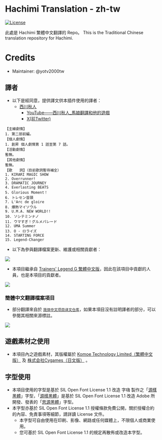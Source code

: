 # Hachimi Translation - zh-tw
[![License](https://mirrors.creativecommons.org/presskit/buttons/88x31/svg/by-nc-sa.svg)](https://creativecommons.org/licenses/by-nc-sa/4.0/deed.zh)

此處是 Hachimi 繁體中文翻譯的 Repo。
This is the Traditional Chinese translation repository for Hachimi.

# Credits
- Maintainer: @yotv2000tw
## 譯者
- 以下是經同意，提供譯文供本插件使用的譯者：
    - [西川秋人](translator/nishikawa.md)
        - [YouTube——西川秋人_馬娘翻譯和他的遊戲](https://www.youtube.com/channel/UCsYPsraGEa8ZaQ_P-WP7KeQ)
        - [X(前Twitter)](https://twitter.com/project90418512)
```
【主線劇情】
1. 第二部前編。
【個人劇情】
1. 創昇 個人劇情第 1 話至第 7 話。
【活動劇情】
暫無。
【其他劇情】
暫無。
【歌　　詞】（目前歌詞暫待補全）
1. KIRARI MAGIC SHOW
2. Overrunner!
3. DRAMATIC JOURNEY
4. Everlasting BEATS
5. Glorious Moment！
6. トレセン音頭
7. L'Arc de gloire
8. 爆熱マイソウル
9. U.M.A. NEW WORLD!! 
10. ソシテミンナノ
11. ウマすぎ！グルメパレード
12. UMA Summer
13. O - ロライズ
14. STARTING FORCE
15. Legend-Changer
```
- 以下為參與翻譯檔案更新、維護或相關貢獻者：
<a href="https://github.com/Hachimi-Hachimi/tl-zh-tw/graphs/contributors">
  <img src="https://contrib.rocks/image?repo=Hachimi-Hachimi/tl-zh-tw" />
</a>

- 本項目繼承自 [Trainers' Legend G 繁體中文版](https://github.com/yotv2000tw/Trainers-Legend-G-TRANS-zh-tw)，因此在該項目中貢獻的人員，也是本項目的貢獻者。
<a href="https://github.com/yotv2000tw/Trainers-Legend-G-TRANS-zh-tw/graphs/contributors">
  <img src="https://contrib.rocks/image?repo=yotv2000tw/Trainers-Legend-G-TRANS-zh-tw" />
</a>

### 簡體中文翻譯檔案項目
- 部分翻譯來自於 [`简体中文项目译文仓库`](https://github.com/MinamiChiwa/Trainers-Legend-G-TRANS)，如果本項目沒有註明譯者的部分，可以參閱其相關來源標註。

<a href="https://github.com/MinamiChiwa/Trainers-Legend-G-TRANS/graphs/contributors">
  <img src="https://contrib.rocks/image?repo=MinamiChiwa/Trainers-Legend-G-TRANS" />
</a>

## 遊戲素材之使用

- 本項目內之遊戲素材，其版權屬於 [Komoe Technology Limited（繁體中文版）](https://www.komoejoy-sea.com/) 及 [株式会社Cygames（日文版）](https://www.cygames.co.jp/) 。

## 字型使用
- 本項目使用的字型是基於 SIL Open Font License 1.1 改造 字嗨 製作之「[源樣黑體](https://github.com/ButTaiwan/genyog-font/)」字型，「[源樣黑體](https://github.com/ButTaiwan/genyog-font/)」是基於 SIL Open Font License 1.1 改造 Adobe 所開發、發表的「[思源黑體](https://github.com/adobe-fonts/source-han-sans/)」字型。
- 本字型亦基於 SIL Open Font License 1.1 授權條款免費公開，關於授權合約的內容、免責事項等細節，請詳讀 License 文件。
    - 本字型可自由使用在印刷、影像、網路或任何媒體上，不限個人或商業使用。
    - 您可基於 SIL Open Font License 1.1 的規定再散佈或改造本字型。